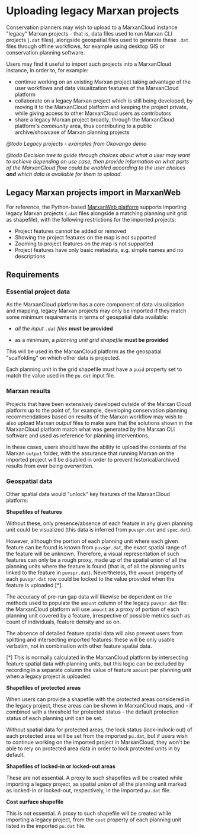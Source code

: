 # Uploading legacy Marxan projects

Conservation planners may wish to upload to a MarxanCloud instance "legacy"
Marxan projects - that is, data files used to run Marxan CLI projects (`.dat`
files), alongside geospatial files used to generate these `.dat` files through
offline workflows, for example using desktop GIS or conservation planning
software.

Users may find it useful to import such projects into a MarxanCloud instance, in
order to, for example:

- continue working on an existing Marxan project taking advantage of the user
  workflows and data visualization features of the MarxanCloud platform
- collaborate on a legacy Marxan project which is still being developed, by
  moving it to the MarxanCloud platform and keeping the project private, while
  giving access to other MarxanCloud users as contributors
- share a legacy Marxan project broadly, through the MarxanCloud platform's
  _community_ area, thus contributing to a public archive/showcase of Marxan
  planning projects

_@todo Legacy projects - examples from Okavango demo_

_@todo Decision tree to guide through choices about what a user may want to
achieve depending on use case, then provide information on what parts of the
MarxanCloud flow could be enabled according to the user choices **and** which
data is available for them to upload._

## Legacy Marxan projects import in MarxanWeb

For reference, the Python-based [MarxanWeb
platform](https://docs.marxanweb.org/) supports importing legacy Marxan projects
(`.dat` files alongside a matching planning unit grid as shapefile), with the
following restrictions for the imported projects:

- Project features cannot be added or removed
- Showing the project features on the map is not supported
- Zooming to project features on the map is not supported
- Project features have only basic metadata, e.g. simple names and no
  descriptions

## Requirements

### Essential project data

As the MarxanCloud platform has a core component of data visualization and
mapping, legacy Marxan projects may only be imported if they match some minimum
requirements in terms of geospatial data available:

- _all the input `.dat` files_ **must be provided**

- as a minimum, a _planning unit grid shapefile_ **must be provided**

This will be used in the MarxanCloud platform as the geospatial "scaffolding"
on which other data is projected.

Each planning unit in the grid shapefile must have a `puid` property set to
match the value used in the `pu.dat` input file.

### Marxan results

Projects that have been extensively developed outside of the Marxan Cloud
platform up to the point of, for example, developing conservation planning
recommendations based on results of the Marxan workflow may wish to also upload
Marxan *output* files to make sure that the solutions shown in the MarxanCloud
platform match what was generated by the Marxan CLI software and used as
reference for planning interventions.

In these cases, users should have the ability to upload the contents of the
Marxan `output` folder, with the assurance that running Marxan on the imported
project will be disabled in order to prevent historical/archived results from
ever being overwritten.

### Geospatial data

Other spatial data would "unlock" key features of the MarxanCloud platform:

**Shapefiles of features**

Without these, only presence/absence of each feature in any given planning unit
could be visualized (this data is inferred from `puvspr.dat` and `spec.dat`).

However, although the portion of each planning unit where each given feature can
be found is known from `puvspr.dat`, the exact spatial range of the feature will
be unknown. Therefore, a visual representation of such features can only be a
rough proxy, made up of the spatial union of all the planning units where the
feature is found (that is, of all the planning units linked to the feature in
`puvspr.dat`). Nevertheless, the `amount` property of each `puvspr.dat` row
could be locked to the value provided when the feature is uploaded [*].

The accuracy of pre-run gap data will likewise be dependent on the methods used
to populate the `amount` column of the legacy `puvspr.dat` file: the MarxanCloud
platform will use `amount` as a proxy of portion of each planning unit covered
by a feature, irrespective of possible metrics such as count of individuals,
feature density and so on.

The absence of detailed feature spatial data will also prevent users from
splitting and intersecting imported features: these will be only usable
verbatim, not in combination with other feature spatial data.

[*] This is normally calculated in the MarxanCloud platform by intersecting
feature spatial data with planning units, but this logic can be excluded by
recording in a separate column the value of feature `amount` per planning unit
when a legacy project is uploaded.

**Shapefiles of protected areas**

When users can provide a shapefile with the protected areas considered in the
legacy project, these areas can be shown in MarxanCloud maps, and - if combined
with a threshold for protected status - the default protection status of each
planning unit can be set.

Without spatial data for protected areas, the lock status (lock-in/lock-out) of
each protected area will be set from the imported `pu.dat`, but if users wish to
continue working on the imported project in MarxanCloud, they won't be able to
rely on protected area data in order to lock protected units in by default.

**Shapefiles of locked-in or locked-out areas**

These are not essential. A proxy to such shapefiles will be created while
importing a legacy project, as spatial union of all the planning unit marked as
locked-in or locked-out, respectively, in the imported `pu.dat` file.

**Cost surface shapefile**

This is not essential. A proxy to such shapefile will be created while importing
a legacy project, from the `cost` property of each planning unit listed in the
imported `pu.dat` file.

